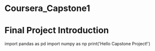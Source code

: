# Coursera_Capstone1
# Final Project Introduction
import pandas as pd
import numpy as np
print('Hello Capstone Project!')
